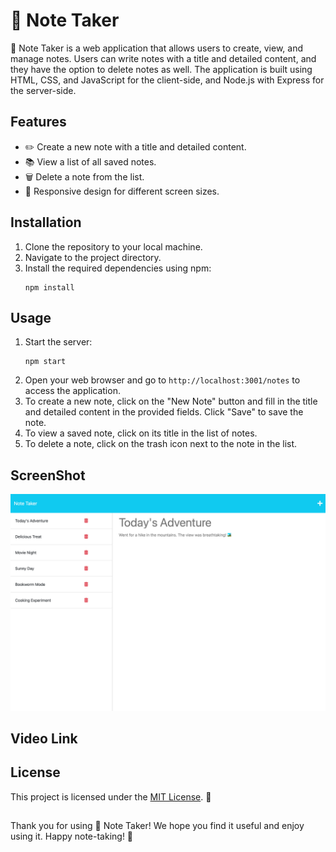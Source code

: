 # 📝 Note Taker

📝 Note Taker is a web application that allows users to create, view, and manage notes. Users can write notes with a title and detailed content, and they have the option to delete notes as well. The application is built using HTML, CSS, and JavaScript for the client-side, and Node.js with Express for the server-side.

## Features

- ✏️ Create a new note with a title and detailed content.
- 📚 View a list of all saved notes.
- 🗑️ Delete a note from the list.
- 📱 Responsive design for different screen sizes.

## Installation

1. Clone the repository to your local machine.
2. Navigate to the project directory.
3. Install the required dependencies using npm:
   ```
   npm install
   ```

## Usage

1. Start the server:
   ```
   npm start
   ```
2. Open your web browser and go to `http://localhost:3001/notes` to access the application.
3. To create a new note, click on the "New Note" button and fill in the title and detailed content in the provided fields. Click "Save" to save the note.
4. To view a saved note, click on its title in the list of notes.
5. To delete a note, click on the trash icon next to the note in the list.

## ScreenShot
![Screenshot](/notetaker_screenshot.png)

## Video Link

## License

This project is licensed under the [MIT License](LICENSE). 📄

##
Thank you for using 📝 Note Taker! We hope you find it useful and enjoy using it. Happy note-taking! 🚀